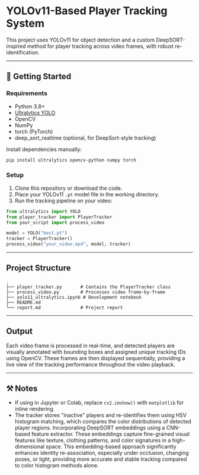 # YOLOv11-Based Player Tracking System

This project uses YOLOv11 for object detection and a custom DeepSORT-inspired method for player tracking across video frames, with robust re-identification.

---

## 🚀 Getting Started

### Requirements

- Python 3.8+
- [Ultralytics YOLO](https://github.com/ultralytics/ultralytics)
- OpenCV
- NumPy
- torch (PyTorch)
- deep\_sort\_realtime (optional, for DeepSort-style tracking)

Install dependencies manually:

```bash
pip install ultralytics opencv-python numpy torch
```

### Setup

1. Clone this repository or download the code.
2. Place your YOLOv11 `.pt` model file in the working directory.
3. Run the tracking pipeline on your video:

```python
from ultralytics import YOLO
from player_tracker import PlayerTracker
from your_script import process_video

model = YOLO("best.pt")
tracker = PlayerTracker()
process_video("your_video.mp4", model, tracker)
```

---

## Project Structure

```
.
├── player_tracker.py       # Contains the PlayerTracker class
├── process_video.py        # Processes video frame-by-frame
├── yolo11_ultralytics.ipynb # Development notebook
├── README.md
└── report.md               # Project report
```

---

## Output

Each video frame is processed in real-time, and detected players are visually annotated with bounding boxes and assigned unique tracking IDs using OpenCV. These frames are then displayed sequentially, providing a live view of the tracking performance throughout the video playback.

---

## ⚒️ Notes

- If using in Jupyter or Colab, replace `cv2.imshow()` with `matplotlib` for inline rendering.
- The tracker stores "inactive" players and re-identifies them using HSV histogram matching, which compares the color distributions of detected player regions. Incorporating DeepSORT embeddings using a CNN-based feature extractor. These embeddings capture fine-grained visual features like texture, clothing patterns, and color signatures in a high-dimensional space. This embedding-based approach significantly enhances identity re-association, especially under occlusion, changing poses, or light, providing more accurate and stable tracking compared to color histogram methods alone.

